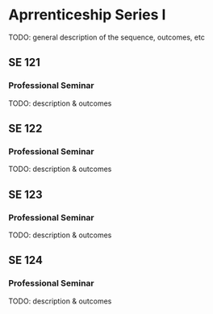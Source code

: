 # Aprrenticeship Series I

TODO: general description of the sequence, outcomes, etc

## SE 121
### Professional Seminar

TODO: description & outcomes

## SE 122
### Professional Seminar

TODO: description & outcomes

## SE 123
### Professional Seminar

TODO: description & outcomes

## SE 124
### Professional Seminar

TODO: description & outcomes

